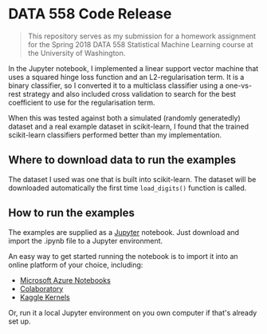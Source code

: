 # DATA 558 Code Release
>This repository serves as my submission for a homework assignment for the Spring 2018 DATA 558 Statistical Machine Learning course at the University of Washington.

In the Jupyter notebook, I implemented a linear support vector machine that uses a squared hinge loss function and an L2-regularisation term. It is a binary classifier, so I converted it to a multiclass classifier using a one-vs-rest strategy and also included cross validation to search for the best coefficient to use for the regularisation term.

When this was tested against both a simulated (randomly generatedly) dataset and a real example dataset in scikit-learn, I found that the trained scikit-learn classifiers performed better than my implementation.

## Where to download data to run the examples
The dataset I used was one that is built into scikit-learn. The dataset will be downloaded automatically the first time `load_digits()` function is called.

## How to run the examples
The examples are supplied as a [Jupyter](http://jupyter.org/) notebook. Just download and import the .ipynb file to a Jupyter environment.

An easy way to get started running the notebook is to import it into an online platform of your choice, including:
* [Microsoft Azure Notebooks](https://notebooks.azure.com/)
* [Colaboratory](https://colab.research.google.com/)
* [Kaggle Kernels](https://www.kaggle.com/kernels)

Or, run it a local Jupyter environment on you own computer if that's already set up.
